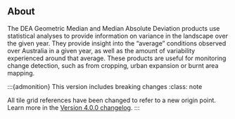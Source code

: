 ## About

The DEA Geometric Median and Median Absolute Deviation products use statistical analyses to provide information on variance in the landscape over the given year. They provide insight into the “average” conditions observed over Australia in a given year, as well as the amount of variability experienced around that average. These products are useful for monitoring change detection, such as from cropping, urban expansion or burnt area mapping.

:::{admonition} This version includes breaking changes
:class: note

All tile grid references have been changed to refer to a new origin point. Learn more in the [Version 4.0.0 changelog](./?tab=history#v4.0.0).
:::

